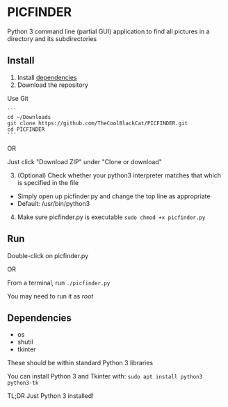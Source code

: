 # PICFINDER
Python 3 command line (partial GUI) application to find all pictures in a directory and its subdirectories

## Install
1. Install [dependencies](#dependencies)
2. Download the repository

  Use Git
  
    ```
    cd ~/Downloads
    git clone https://github.com/TheCoolBlackCat/PICFINDER.git
    cd PICFINDER
    ```

  OR

  Just click "Download ZIP" under "Clone or download"

3. (Optional) Check whether your python3 interpreter matches that which is specified in the file
 * Simply open up picfinder.py and change the top line as appropriate
 * Default: /usr/bin/python3
4. Make sure picfinder.py is executable
    ```sudo chmod +x picfinder.py```

## Run
Double-click on picfinder.py

OR

From a terminal, run ```./picfinder.py```

You may need to run it as *root*

## Dependencies
* os
* shutil
* tkinter

These should be within standard Python 3 libraries

You can install Python 3 and Tkinter with: ```sudo apt install python3 python3-tk```

TL;DR Just Python 3 installed!
